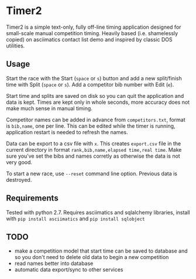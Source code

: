 # Timer2

Timer2 is a simple text-only, fully off-line timing application designed for
small-scale manual competition timing. Heavily based (i.e. shamelessly copied)
on asciimatics contact list demo and inspired by classic DOS utilities.

## Usage

Start the race with the Start (`space` or `s`) button and add a new split/finish
time with Split (`space` or `s`). Add a competitor bib number with Edit (`e`).

Start time and splits are saved on disk so you can quit the application and data
is kept. Times are kept only in whole seconds, more accuracy does not make much
sense in manual timing.

Competitor names can be added in advance from `competitors.txt`, format is `bib,name`,
one per line. This can be edited while the timer is running, application restart
is needed to refresh the names.

Data can be export to a csv file with `x`. This creates `export.csv` file in
the current directory in format `rank,bib,name,elapsed time,real time`. Make sure
you've set the bibs and names corretly as otherwise the data is not very good.


To start a new race, use `--reset` command line option. Previous data is destroyed.

## Requirements
Tested with python 2.7. Requires asciimatics and sqlalchemy libraries, install
with `pip install asciimatics` and `pip install sqlobject`


## TODO
- make a competition model that start time can be saved to database and
so you don't need to delete old data to begin a new competition
- read names better into database
- automatic data export/sync to other services
